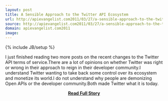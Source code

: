 ```yaml
---
layout: post
title: A Sensible Approach to the Twitter API Ecosystem
url: http://apievangelist.com2011/03/27/a-sensible-approach-to-the-twitter-api-ecosystem/
source: http://apievangelist.com2011/03/27/a-sensible-approach-to-the-twitter-api-ecosystem/
domain: apievangelist.com2011
image: 
---
```

{% include JB/setup %}<p>I just finished reading two more posts on the recent changes to the Twitter API terms of service.There are a lot of opinions on whether Twitter was right or wrong in their approach to reign in their developer community.I understand Twitter wanting to take back some control over its ecosystem and monetize its world.I do not understand why people are demonizing Open APIs or the developer community.Both made Twitter what it is today.</p>
<center><p><a href="http://apievangelist.com2011/03/27/a-sensible-approach-to-the-twitter-api-ecosystem/" style='padding:25px; font-sze:18px; font-weight: bold;'>Read Full Story</a></p></center>
